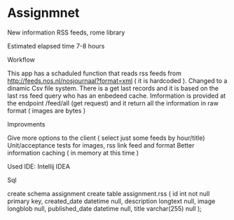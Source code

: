# Assignmnet

New information RSS feeds, rome library

Estimated elapsed time 7-8 hours

Workflow

This app has a schaduled function that reads rss feeds from  http://feeds.nos.nl/nosjournaal?format=xml ( it is hardcoded ). Changed to a dinamic Csv file system.
There is a get last records and it is based on the last rss feed query who has an enbedeed cache.
Imformation is provided at the endpoint /feed/all (get request) and it return all the information in raw format ( images are bytes )


Improvments

Give more options to the client ( select just some feeds by hour/title)
Unit/acceptance tests for images, rss link feed and format
Better information caching ( in memory at this time )


Used IDE:
Intellij IDEA

Sql

create schema assignment
create table assignment.rss
(
  id             int          not null
    primary key,
  created_date   datetime     null,
  description    longtext     null,
  image          longblob     null,
  published_date datetime     null,
  title          varchar(255) null
);


